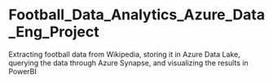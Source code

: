 # Football_Data_Analytics_Azure_Data_Eng_Project
 Extracting football data from Wikipedia, storing it in Azure Data Lake, querying the data through Azure Synapse, and visualizing the results in PowerBI
